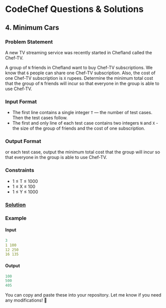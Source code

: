 # CodeChef Questions & Solutions

## 4. Minimum Cars
### Problem Statement
A new TV streaming service was recently started in Chefland called the Chef-TV.

A group of ```N``` friends in Chefland want to buy Chef-TV subscriptions. We know that
```6``` people can share one Chef-TV subscription. Also, the cost of one Chef-TV subscription is
```X``` rupees. Determine the minimum total cost that the group of
```N``` friends will incur so that everyone in the group is able to use Chef-TV.

### Input Format
- The first line contains a single integer ```T``` — the number of test cases. Then the test cases follow.
- The first and only line of each test case contains two integers ```N``` and ```X``` - the size of the group of friends and the cost of one subscription.

### Output Format
or each test case, output the minimum total cost that the group will incur so that everyone in the group is able to use Chef-TV.

### Constraints
- 1 ≤ T ≤ 1000
- 1 ≤ X ≤ 100
- 1 ≤ Y ≤ 1000

### [Solution](./MinimumCars.java)


### Example
#### Input
```yaml
3
1 100
12 250
16 135
```
#### Output
```objectivec
100
500
405
```


You can copy and paste these into your repository. Let me know if you need any modifications! 🚀
